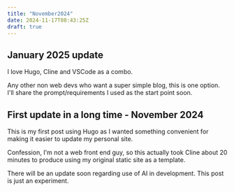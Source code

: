 ```yaml
---
title: "November2024"
date: 2024-11-17T08:43:25Z
draft: true
---
```

## January 2025 update

I love Hugo, Cline and VSCode as a combo.

Any other non web devs who want a super simple blog, this is one option. I'll share the prompt/requirements I used as the start point soon.

## First update in a long time - November 2024


This is my first post using Hugo as I wanted something convenient for making it easier to update my personal site.

Confession, I'm not a web front end guy, so this actually took Cline about 20 minutes to produce using my original static site as a template.

There will be an update soon regarding use of AI in development. This post is just an experiment.

